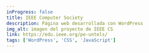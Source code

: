 ```yaml
---
inProgress: false
title: IEEE Computer Society
description: Página web desarrollada con WordPress
img_alt: imagen del proyecto de IEEE CS
link: https://edu.ieee.org/pe-untels/
tags: ['WordPress', 'CSS', 'JavaScript']
---
```


